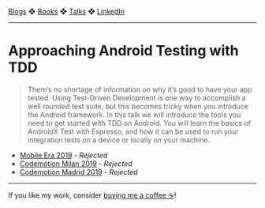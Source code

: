 [Blogs](../blogs.md) ❖ [Books](../books.md) ❖ [Talks](../talks.md) ❖ [LinkedIn](https://www.linkedin.com/in/victoriagonda/)

---

# Approaching Android Testing with TDD

> There’s no shortage of information on why it’s good to have your app tested. Using Test-Driven Development is one way to accomplish a well rounded test suite, but this becomes tricky when you introduce the Android framework. In this talk we will introduce the tools you need to get started with TDD on Android. You will learn the basics of AndroidX Test with Espresso, and how it can be used to run your integration tests on a device or locally on your machine.

- [Mobile Era 2019](https://mobileera.rocks/) - _Rejected_
- [Codemotion Milan 2019](https://events.codemotion.com/conferences/milan/2019/) - _Rejected_
- [Codemotion Madrid 2019](https://events.codemotion.com/conferences/madrid/2019/) - _Rejected_

---

If you like my work, consider [buying me a coffee ☕](https://www.buymeacoffee.com/96JjLEW)!
